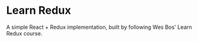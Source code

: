 # Learn Redux


A simple React + Redux implementation, built by following Wes Bos' Learn Redux course.
